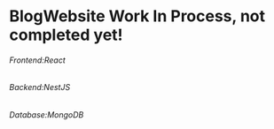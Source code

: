 # BlogWebsite Work In Process, not completed yet!
###### Frontend:React 
###### Backend:NestJS
###### Database:MongoDB
